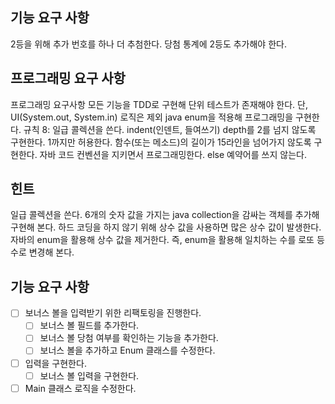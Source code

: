 ## 기능 요구 사항
2등을 위해 추가 번호를 하나 더 추첨한다.
당첨 통계에 2등도 추가해야 한다.

## 프로그래밍 요구 사항
프로그래밍 요구사항
모든 기능을 TDD로 구현해 단위 테스트가 존재해야 한다. 단, UI(System.out, System.in) 로직은 제외
java enum을 적용해 프로그래밍을 구현한다.
규칙 8: 일급 콜렉션을 쓴다.
indent(인덴트, 들여쓰기) depth를 2를 넘지 않도록 구현한다. 1까지만 허용한다.
함수(또는 메소드)의 길이가 15라인을 넘어가지 않도록 구현한다.
자바 코드 컨벤션을 지키면서 프로그래밍한다.
else 예약어를 쓰지 않는다.

## 힌트
일급 콜렉션을 쓴다.
6개의 숫자 값을 가지는 java collection을 감싸는 객체를 추가해 구현해 본다.
하드 코딩을 하지 않기 위해 상수 값을 사용하면 많은 상수 값이 발생한다. 자바의 enum을 활용해 상수 값을 제거한다. 즉, enum을 활용해 일치하는 수를 로또 등수로 변경해 본다.

## 기능 요구 사항
- [ ] 보너스 볼을 입력받기 위한 리팩토링을 진행한다.
  -  [ ] 보너스 볼 필드를 추가한다.
  -  [ ] 보너스 볼 당첨 여부를 확인하는 기능을 추가한다.
  -  [ ] 보너스 볼을 추가하고 Enum 클래스를 수정한다.
- [ ] 입력을 구현한다.
  - [ ] 보너스 볼 입력을 구현한다.
- [ ] Main 클래스 로직을 수정한다.
